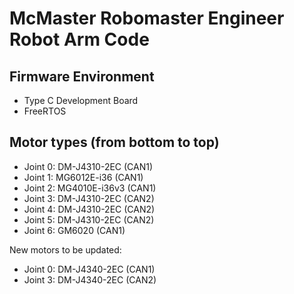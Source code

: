 # McMaster Robomaster Engineer Robot Arm Code

## Firmware Environment
- Type C Development Board
- FreeRTOS

## Motor types (from bottom to top)
- Joint 0: DM-J4310-2EC (CAN1)
- Joint 1: MG6012E-i36 (CAN1)
- Joint 2: MG4010E-i36v3 (CAN1)
- Joint 3: DM-J4310-2EC (CAN2)
- Joint 4: DM-J4310-2EC (CAN2)
- Joint 5: DM-J4310-2EC (CAN2)
- Joint 6: GM6020 (CAN1)

New motors to be updated:
- Joint 0: DM-J4340-2EC (CAN1)
- Joint 3: DM-J4340-2EC (CAN2)
